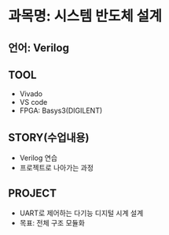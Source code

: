 # 과목명: 시스템 반도체 설계
## 언어: Verilog
## TOOL
* Vivado
* VS code
* FPGA: Basys3(DIGILENT)
## STORY(수업내용)
* Verilog 연습
* 프로젝트로 나아가는 과정
## PROJECT
* UART로 제어하는 다기능 디지털 시계 설계
* 목표: 전체 구조 모듈화
